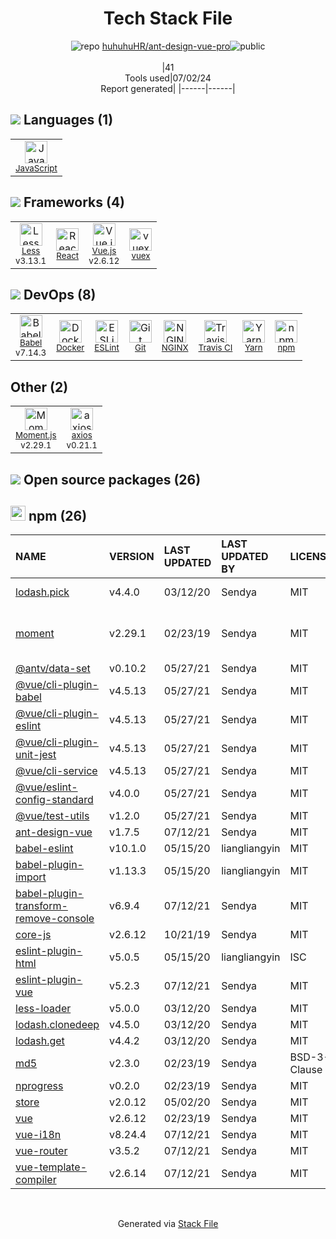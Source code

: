 <!--
&lt;--- Readme.md Snippet without images Start ---&gt;
## Tech Stack
huhuhuHR/ant-design-vue-pro is built on the following main stack:

- [JavaScript](https://developer.mozilla.org/en-US/docs/Web/JavaScript) – Languages
- [Less](http://lesscss.org/) – CSS Pre-processors / Extensions
- [React](https://reactjs.org/) – Javascript UI Libraries
- [Vue.js](http://vuejs.org/) – Javascript UI Libraries
- [vuex](https://vuex.vuejs.org) – State Management Library
- [Babel](http://babeljs.io/) – JavaScript Compilers
- [Docker](https://www.docker.com/) – Virtual Machine Platforms & Containers
- [ESLint](http://eslint.org/) – Code Review
- [NGINX](http://nginx.org) – Web Servers
- [Travis CI](http://travis-ci.com/) – Continuous Integration
- [Yarn](https://yarnpkg.com/) – Front End Package Manager
- [Moment.js](http://momentjs.com/) – Javascript Utilities & Libraries
- [axios](https://github.com/mzabriskie/axios) – Javascript Utilities & Libraries

Full tech stack [here](/techstack.md)

&lt;--- Readme.md Snippet without images End ---&gt;

&lt;--- Readme.md Snippet with images Start ---&gt;
## Tech Stack
huhuhuHR/ant-design-vue-pro is built on the following main stack:

- <img width='25' height='25' src='https://img.stackshare.io/service/1209/javascript.jpeg' alt='JavaScript'/> [JavaScript](https://developer.mozilla.org/en-US/docs/Web/JavaScript) – Languages
- <img width='25' height='25' src='https://img.stackshare.io/service/1170/default_957cbc0168b4d37265e264469c888f776e57f42c.png' alt='Less'/> [Less](http://lesscss.org/) – CSS Pre-processors / Extensions
- <img width='25' height='25' src='https://img.stackshare.io/service/1020/OYIaJ1KK.png' alt='React'/> [React](https://reactjs.org/) – Javascript UI Libraries
- <img width='25' height='25' src='https://img.stackshare.io/service/3837/paeckCWC.png' alt='Vue.js'/> [Vue.js](http://vuejs.org/) – Javascript UI Libraries
- <img width='25' height='25' src='https://img.stackshare.io/service/6705/6128107.png' alt='vuex'/> [vuex](https://vuex.vuejs.org) – State Management Library
- <img width='25' height='25' src='https://img.stackshare.io/service/2739/-1wfGjNw.png' alt='Babel'/> [Babel](http://babeljs.io/) – JavaScript Compilers
- <img width='25' height='25' src='https://img.stackshare.io/service/586/n4u37v9t_400x400.png' alt='Docker'/> [Docker](https://www.docker.com/) – Virtual Machine Platforms & Containers
- <img width='25' height='25' src='https://img.stackshare.io/service/3337/Q4L7Jncy.jpg' alt='ESLint'/> [ESLint](http://eslint.org/) – Code Review
- <img width='25' height='25' src='https://img.stackshare.io/service/1052/YMxUfyWf.png' alt='NGINX'/> [NGINX](http://nginx.org) – Web Servers
- <img width='25' height='25' src='https://img.stackshare.io/service/460/Lu6cGu0z_400x400.png' alt='Travis CI'/> [Travis CI](http://travis-ci.com/) – Continuous Integration
- <img width='25' height='25' src='https://img.stackshare.io/service/5848/44mC-kJ3.jpg' alt='Yarn'/> [Yarn](https://yarnpkg.com/) – Front End Package Manager
- <img width='25' height='25' src='https://img.stackshare.io/service/3643/Xrtdc94q_400x400.png' alt='Moment.js'/> [Moment.js](http://momentjs.com/) – Javascript Utilities & Libraries
- <img width='25' height='25' src='https://img.stackshare.io/no-img-open-source.png' alt='axios'/> [axios](https://github.com/mzabriskie/axios) – Javascript Utilities & Libraries

Full tech stack [here](/techstack.md)

&lt;--- Readme.md Snippet with images End ---&gt;
-->
<div align="center">

# Tech Stack File
![](https://img.stackshare.io/repo.svg "repo") [huhuhuHR/ant-design-vue-pro](https://github.com/huhuhuHR/ant-design-vue-pro)![](https://img.stackshare.io/public_badge.svg "public")
<br/><br/>
|41<br/>Tools used|07/02/24 <br/>Report generated|
|------|------|
</div>

## <img src='https://img.stackshare.io/languages.svg'/> Languages (1)
<table><tr>
  <td align='center'>
  <img width='36' height='36' src='https://img.stackshare.io/service/1209/javascript.jpeg' alt='JavaScript'>
  <br>
  <sub><a href="https://developer.mozilla.org/en-US/docs/Web/JavaScript">JavaScript</a></sub>
  <br>
  <sub></sub>
</td>

</tr>
</table>

## <img src='https://img.stackshare.io/frameworks.svg'/> Frameworks (4)
<table><tr>
  <td align='center'>
  <img width='36' height='36' src='https://img.stackshare.io/service/1170/default_957cbc0168b4d37265e264469c888f776e57f42c.png' alt='Less'>
  <br>
  <sub><a href="http://lesscss.org/">Less</a></sub>
  <br>
  <sub>v3.13.1</sub>
</td>

<td align='center'>
  <img width='36' height='36' src='https://img.stackshare.io/service/1020/OYIaJ1KK.png' alt='React'>
  <br>
  <sub><a href="https://reactjs.org/">React</a></sub>
  <br>
  <sub></sub>
</td>

<td align='center'>
  <img width='36' height='36' src='https://img.stackshare.io/service/3837/paeckCWC.png' alt='Vue.js'>
  <br>
  <sub><a href="http://vuejs.org/">Vue.js</a></sub>
  <br>
  <sub>v2.6.12</sub>
</td>

<td align='center'>
  <img width='36' height='36' src='https://img.stackshare.io/service/6705/6128107.png' alt='vuex'>
  <br>
  <sub><a href="https://vuex.vuejs.org">vuex</a></sub>
  <br>
  <sub></sub>
</td>

</tr>
</table>

## <img src='https://img.stackshare.io/devops.svg'/> DevOps (8)
<table><tr>
  <td align='center'>
  <img width='36' height='36' src='https://img.stackshare.io/service/2739/-1wfGjNw.png' alt='Babel'>
  <br>
  <sub><a href="http://babeljs.io/">Babel</a></sub>
  <br>
  <sub>v7.14.3</sub>
</td>

<td align='center'>
  <img width='36' height='36' src='https://img.stackshare.io/service/586/n4u37v9t_400x400.png' alt='Docker'>
  <br>
  <sub><a href="https://www.docker.com/">Docker</a></sub>
  <br>
  <sub></sub>
</td>

<td align='center'>
  <img width='36' height='36' src='https://img.stackshare.io/service/3337/Q4L7Jncy.jpg' alt='ESLint'>
  <br>
  <sub><a href="http://eslint.org/">ESLint</a></sub>
  <br>
  <sub></sub>
</td>

<td align='center'>
  <img width='36' height='36' src='https://img.stackshare.io/service/1046/git.png' alt='Git'>
  <br>
  <sub><a href="http://git-scm.com/">Git</a></sub>
  <br>
  <sub></sub>
</td>

<td align='center'>
  <img width='36' height='36' src='https://img.stackshare.io/service/1052/YMxUfyWf.png' alt='NGINX'>
  <br>
  <sub><a href="http://nginx.org">NGINX</a></sub>
  <br>
  <sub></sub>
</td>

<td align='center'>
  <img width='36' height='36' src='https://img.stackshare.io/service/460/Lu6cGu0z_400x400.png' alt='Travis CI'>
  <br>
  <sub><a href="http://travis-ci.com/">Travis CI</a></sub>
  <br>
  <sub></sub>
</td>

<td align='center'>
  <img width='36' height='36' src='https://img.stackshare.io/service/5848/44mC-kJ3.jpg' alt='Yarn'>
  <br>
  <sub><a href="https://yarnpkg.com/">Yarn</a></sub>
  <br>
  <sub></sub>
</td>

<td align='center'>
  <img width='36' height='36' src='https://img.stackshare.io/service/1120/lejvzrnlpb308aftn31u.png' alt='npm'>
  <br>
  <sub><a href="https://www.npmjs.com/">npm</a></sub>
  <br>
  <sub></sub>
</td>

</tr>
</table>

## Other (2)
<table><tr>
  <td align='center'>
  <img width='36' height='36' src='https://img.stackshare.io/service/3643/Xrtdc94q_400x400.png' alt='Moment.js'>
  <br>
  <sub><a href="http://momentjs.com/">Moment.js</a></sub>
  <br>
  <sub>v2.29.1</sub>
</td>

<td align='center'>
  <img width='36' height='36' src='https://img.stackshare.io/no-img-open-source.png' alt='axios'>
  <br>
  <sub><a href="https://github.com/mzabriskie/axios">axios</a></sub>
  <br>
  <sub>v0.21.1</sub>
</td>

</tr>
</table>


## <img src='https://img.stackshare.io/group.svg' /> Open source packages (26)</h2>

## <img width='24' height='24' src='https://img.stackshare.io/service/1120/lejvzrnlpb308aftn31u.png'/> npm (26)

|NAME|VERSION|LAST UPDATED|LAST UPDATED BY|LICENSE|VULNERABILITIES|
|:------|:------|:------|:------|:------|:------|
|[lodash.pick](https://www.npmjs.com/lodash.pick)|v4.4.0|03/12/20|Sendya |MIT|[CVE-2020-8203](https://github.com/advisories/GHSA-p6mc-m468-83gw) (High)|
|[moment](https://www.npmjs.com/moment)|v2.29.1|02/23/19|Sendya |MIT|[CVE-2022-24785](https://github.com/advisories/GHSA-8hfj-j24r-96c4) (High)<br/>[CVE-2022-31129](https://github.com/advisories/GHSA-wc69-rhjr-hc9g) (High)|
|[@antv/data-set](https://www.npmjs.com/@antv/data-set)|v0.10.2|05/27/21|Sendya |MIT|N/A|
|[@vue/cli-plugin-babel](https://www.npmjs.com/@vue/cli-plugin-babel)|v4.5.13|05/27/21|Sendya |MIT|N/A|
|[@vue/cli-plugin-eslint](https://www.npmjs.com/@vue/cli-plugin-eslint)|v4.5.13|05/27/21|Sendya |MIT|N/A|
|[@vue/cli-plugin-unit-jest](https://www.npmjs.com/@vue/cli-plugin-unit-jest)|v4.5.13|05/27/21|Sendya |MIT|N/A|
|[@vue/cli-service](https://www.npmjs.com/@vue/cli-service)|v4.5.13|05/27/21|Sendya |MIT|N/A|
|[@vue/eslint-config-standard](https://www.npmjs.com/@vue/eslint-config-standard)|v4.0.0|05/27/21|Sendya |MIT|N/A|
|[@vue/test-utils](https://www.npmjs.com/@vue/test-utils)|v1.2.0|05/27/21|Sendya |MIT|N/A|
|[ant-design-vue](https://www.npmjs.com/ant-design-vue)|v1.7.5|07/12/21|Sendya |MIT|N/A|
|[babel-eslint](https://www.npmjs.com/babel-eslint)|v10.1.0|05/15/20|liangliangyin |MIT|N/A|
|[babel-plugin-import](https://www.npmjs.com/babel-plugin-import)|v1.13.3|05/15/20|liangliangyin |MIT|N/A|
|[babel-plugin-transform-remove-console](https://www.npmjs.com/babel-plugin-transform-remove-console)|v6.9.4|07/12/21|Sendya |MIT|N/A|
|[core-js](https://www.npmjs.com/core-js)|v2.6.12|10/21/19|Sendya |MIT|N/A|
|[eslint-plugin-html](https://www.npmjs.com/eslint-plugin-html)|v5.0.5|05/15/20|liangliangyin |ISC|N/A|
|[eslint-plugin-vue](https://www.npmjs.com/eslint-plugin-vue)|v5.2.3|07/12/21|Sendya |MIT|N/A|
|[less-loader](https://www.npmjs.com/less-loader)|v5.0.0|03/12/20|Sendya |MIT|N/A|
|[lodash.clonedeep](https://www.npmjs.com/lodash.clonedeep)|v4.5.0|03/12/20|Sendya |MIT|N/A|
|[lodash.get](https://www.npmjs.com/lodash.get)|v4.4.2|03/12/20|Sendya |MIT|N/A|
|[md5](https://www.npmjs.com/md5)|v2.3.0|02/23/19|Sendya |BSD-3-Clause|N/A|
|[nprogress](https://www.npmjs.com/nprogress)|v0.2.0|02/23/19|Sendya |MIT|N/A|
|[store](https://www.npmjs.com/store)|v2.0.12|05/02/20|Sendya |MIT|N/A|
|[vue](https://www.npmjs.com/vue)|v2.6.12|02/23/19|Sendya |MIT|N/A|
|[vue-i18n](https://www.npmjs.com/vue-i18n)|v8.24.4|07/12/21|Sendya |MIT|N/A|
|[vue-router](https://www.npmjs.com/vue-router)|v3.5.2|07/12/21|Sendya |MIT|N/A|
|[vue-template-compiler](https://www.npmjs.com/vue-template-compiler)|v2.6.14|07/12/21|Sendya |MIT|N/A|

<br/>
<div align='center'>

Generated via [Stack File](https://github.com/marketplace/stack-file)
